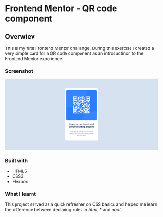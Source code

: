 # Frontend Mentor - QR code component 

## Overwiev

This is my first Frontend Mentor challenge. During this exercise I created a very simple card for a QR code component as an introductinon to the Frontend Mentor experience.

### Screenshot

![](./images/screenshot.png)

### Built with

- HTML5
- CSS3 
- Flexbox

### What I learnt

This project served as a quick refresher on CSS basics and helped me learn the difference between declaring rules in *html*, *\** and *:root*.